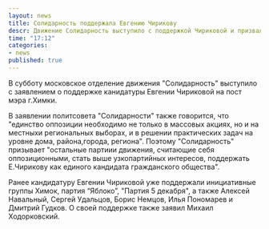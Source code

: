 ```yaml
---
layout: news
title: Солидарность поддержала Евгению Чирикову
descr: Движение Солидарность выступило с поддержкой Чириковой и призвала другие партии также поддержать ее кандидатуру.
time: "17:12"
categories:
- news
published: true
---
```


В субботу московское отделение движения "Солидарность" выступило с заявлением о поддержке канидатуры Евгении Чириковой на пост мэра г.Химки.

В заявлении политсовета "Солидарности" также говорится, что "единство оппозиции необходимо не только в массовых акциях, но и на местныхи региональных выборах, и в решении практических задач на уровне дома, района,города, региона". Поэтому "Солидарность" призывает "остальные партиии движения, считающие себя оппозиционными, стать выше узкопартийных интересов, поддержать Е.Чирикову как единого кандидата гражданского общества".

Ранее кандидатуру Евгении Чириковой уже поддержали инициативные группы Химок, партия “Яблоко”, "Партия 5 декабря", а также Алексей Навальный, Сергей Удальцов, Борис Немцов, Илья Пономарев и Дмитрий Гудков. О своей поддержке также заявил Михаил Ходорковский.